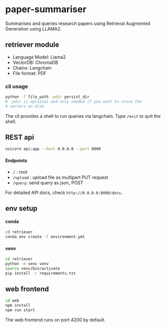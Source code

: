 # paper-summariser

Summarises and queries research papers using Retrieval Augmented Generation using LLAMA2. 

## retriever module

- Language Model: Llama2
- VectorDB: ChromaDB
- Chains: Langchain
- File format: PDF

### cli usage

```bash
python -f file_path -pdir persist_dir 
# -pdir is optional and only needed if you want to store the 
# vectors on disk
```

The cli provides a shell to run queries via langchain. Type `/exit` to quit the shell.

## REST api

```bash
uvicorn api:app --host 0.0.0.0 --port 8000
```

#### Endpoints

- `/` : root
- `/upload` : upload file as multipart PUT request
- `/query`: send query as json, POST

For detailed API docs, check `http://0.0.0.0:8000/docs`.


## env setup

#### conda

```bash
cd retriever
conda env create -f environment.yml
```

#### venv

```bash
cd retriever
python -m venv venv
source venv/bin/activate
pip install -r requirements.txt
```

## web frontend

```bash
cd web
npm install
npm run start
```

The web frontend runs on port 4200 by default.

